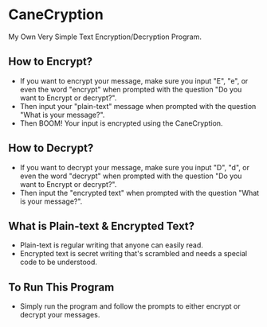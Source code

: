 # CaneCryption

My Own Very Simple Text Encryption/Decryption Program.  


## How to Encrypt?

- If you want to encrypt your message, make sure you input "E", "e", or even the word "encrypt" when prompted with the question "Do you want to Encrypt or decrypt?".
- Then input your "plain-text" message when prompted with the question "What is your message?".
- Then BOOM! Your input is encrypted using the CaneCryption.

## How to Decrypt?

- If you want to decrypt your message, make sure you input "D", "d", or even the word "decrypt" when prompted with the question "Do you want to Encrypt or decrypt?".
- Then input the "encrypted text" when prompted with the question "What is your message?".

## What is Plain-text & Encrypted Text?

- Plain-text is regular writing that anyone can easily read.
- Encrypted text is secret writing that's scrambled and needs a special code to be understood.

## To Run This Program

- Simply run the program and follow the prompts to either encrypt or decrypt your messages.
